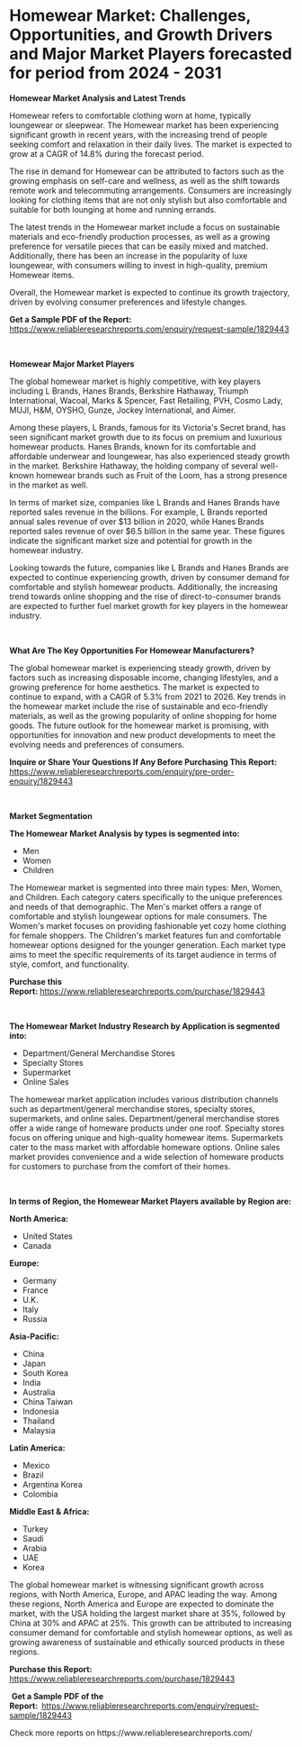<p><h1>Homewear Market: Challenges, Opportunities, and Growth Drivers and Major Market Players forecasted for period from 2024 - 2031</h1></p><p><strong>Homewear Market Analysis and Latest Trends</strong></p>
<p><p>Homewear refers to comfortable clothing worn at home, typically loungewear or sleepwear. The Homewear market has been experiencing significant growth in recent years, with the increasing trend of people seeking comfort and relaxation in their daily lives. The market is expected to grow at a CAGR of 14.8% during the forecast period. </p><p>The rise in demand for Homewear can be attributed to factors such as the growing emphasis on self-care and wellness, as well as the shift towards remote work and telecommuting arrangements. Consumers are increasingly looking for clothing items that are not only stylish but also comfortable and suitable for both lounging at home and running errands. </p><p>The latest trends in the Homewear market include a focus on sustainable materials and eco-friendly production processes, as well as a growing preference for versatile pieces that can be easily mixed and matched. Additionally, there has been an increase in the popularity of luxe loungewear, with consumers willing to invest in high-quality, premium Homewear items.</p><p>Overall, the Homewear market is expected to continue its growth trajectory, driven by evolving consumer preferences and lifestyle changes.</p></p>
<p><strong>Get a Sample PDF of the Report:&nbsp;</strong> <a href="https://www.reliableresearchreports.com/enquiry/request-sample/1829443">https://www.reliableresearchreports.com/enquiry/request-sample/1829443</a></p>
<p>&nbsp;</p>
<p><strong>Homewear Major Market Players</strong></p>
<p><p>The global homewear market is highly competitive, with key players including L Brands, Hanes Brands, Berkshire Hathaway, Triumph International, Wacoal, Marks & Spencer, Fast Retailing, PVH, Cosmo Lady, MUJI, H&M, OYSHO, Gunze, Jockey International, and Aimer.</p><p>Among these players, L Brands, famous for its Victoria's Secret brand, has seen significant market growth due to its focus on premium and luxurious homewear products. Hanes Brands, known for its comfortable and affordable underwear and loungewear, has also experienced steady growth in the market. Berkshire Hathaway, the holding company of several well-known homewear brands such as Fruit of the Loom, has a strong presence in the market as well.</p><p>In terms of market size, companies like L Brands and Hanes Brands have reported sales revenue in the billions. For example, L Brands reported annual sales revenue of over $13 billion in 2020, while Hanes Brands reported sales revenue of over $6.5 billion in the same year. These figures indicate the significant market size and potential for growth in the homewear industry.</p><p>Looking towards the future, companies like L Brands and Hanes Brands are expected to continue experiencing growth, driven by consumer demand for comfortable and stylish homewear products. Additionally, the increasing trend towards online shopping and the rise of direct-to-consumer brands are expected to further fuel market growth for key players in the homewear industry.</p></p>
<p>&nbsp;</p>
<p><strong>What Are The Key Opportunities For Homewear Manufacturers?</strong></p>
<p><p>The global homewear market is experiencing steady growth, driven by factors such as increasing disposable income, changing lifestyles, and a growing preference for home aesthetics. The market is expected to continue to expand, with a CAGR of 5.3% from 2021 to 2026. Key trends in the homewear market include the rise of sustainable and eco-friendly materials, as well as the growing popularity of online shopping for home goods. The future outlook for the homewear market is promising, with opportunities for innovation and new product developments to meet the evolving needs and preferences of consumers.</p></p>
<p><strong>Inquire or Share Your Questions If Any Before Purchasing This Report:</strong> <a href="https://www.reliableresearchreports.com/enquiry/pre-order-enquiry/1829443">https://www.reliableresearchreports.com/enquiry/pre-order-enquiry/1829443</a></p>
<p>&nbsp;</p>
<p><strong>Market Segmentation</strong></p>
<p><strong>The Homewear Market Analysis by types is segmented into:</strong></p>
<p><ul><li>Men</li><li>Women</li><li>Children</li></ul></p>
<p><p>The Homewear market is segmented into three main types: Men, Women, and Children. Each category caters specifically to the unique preferences and needs of that demographic. The Men's market offers a range of comfortable and stylish loungewear options for male consumers. The Women's market focuses on providing fashionable yet cozy home clothing for female shoppers. The Children's market features fun and comfortable homewear options designed for the younger generation. Each market type aims to meet the specific requirements of its target audience in terms of style, comfort, and functionality.</p></p>
<p><strong>Purchase this Report:&nbsp;</strong><a href="https://www.reliableresearchreports.com/purchase/1829443">https://www.reliableresearchreports.com/purchase/1829443</a></p>
<p>&nbsp;</p>
<p><strong>The Homewear Market Industry Research by Application is segmented into:</strong></p>
<p><ul><li>Department/General Merchandise Stores</li><li>Specialty Stores</li><li>Supermarket</li><li>Online Sales</li></ul></p>
<p><p>The homewear market application includes various distribution channels such as department/general merchandise stores, specialty stores, supermarkets, and online sales. Department/general merchandise stores offer a wide range of homeware products under one roof. Specialty stores focus on offering unique and high-quality homewear items. Supermarkets cater to the mass market with affordable homeware options. Online sales market provides convenience and a wide selection of homeware products for customers to purchase from the comfort of their homes.</p></p>
<p>&nbsp;</p>
<p><strong>In terms of Region, the Homewear Market Players available by Region are:</strong></p>
<p>
    <p> <strong> North America: </strong>
        <ul>
            <li>United States</li>
            <li>Canada</li>
        </ul>
        </p> 
    <p> <strong> Europe: </strong>
        <ul>
            <li>Germany</li>
            <li>France</li>
            <li>U.K.</li>
            <li>Italy</li>
            <li>Russia</li>
        </ul>
        </p> 
    <p> <strong> Asia-Pacific: </strong>
        <ul>
            <li>China</li>
            <li>Japan</li>
            <li>South Korea</li>
            <li>India</li>
            <li>Australia</li>
            <li>China Taiwan</li>
            <li>Indonesia</li>
            <li>Thailand</li>
            <li>Malaysia</li>
        </ul>
        </p> 
    <p> <strong> Latin America: </strong>
        <ul>
            <li>Mexico</li>
            <li>Brazil</li>
            <li>Argentina Korea</li>
            <li>Colombia</li>
        </ul>
        </p> 
    <p> <strong> Middle East & Africa: </strong>
        <ul>
            <li>Turkey</li>
            <li>Saudi</li>
            <li>Arabia</li>
            <li>UAE</li>
            <li>Korea</li>
        </ul>
    </p>
    </p>
<p><p>The global homewear market is witnessing significant growth across regions, with North America, Europe, and APAC leading the way. Among these regions, North America and Europe are expected to dominate the market, with the USA holding the largest market share at 35%, followed by China at 30% and APAC at 25%. This growth can be attributed to increasing consumer demand for comfortable and stylish homewear options, as well as growing awareness of sustainable and ethically sourced products in these regions.</p></p>
<p><strong>Purchase this Report: </strong><a href="https://www.reliableresearchreports.com/purchase/1829443">https://www.reliableresearchreports.com/purchase/1829443</a></p>
<p>&nbsp;<strong>Get a Sample PDF of the Report:&nbsp;&nbsp;</strong><a href="https://www.reliableresearchreports.com/enquiry/request-sample/1829443">https://www.reliableresearchreports.com/enquiry/request-sample/1829443</a></p>
<p><strong></strong></p>
<p>Check more reports on https://www.reliableresearchreports.com/</p>